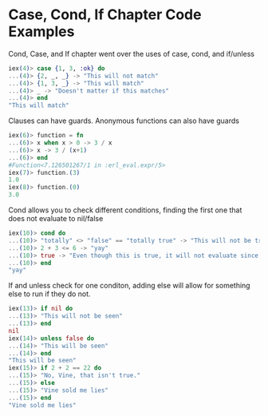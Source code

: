 # Case, Cond, If Chapter Code Examples

Cond, Case, and If chapter went over the uses of case, cond, and if/unless
```elixir
iex(4)> case {1, 3, :ok} do
...(4)> {2, _, _} -> "This will not match"
...(4)> {1, 3, _} -> "This will match"
...(4)> _ -> "Doesn't matter if this matches"
...(4)> end
"This will match"
```
Clauses can have guards. Anonymous functions can also have guards
```elixir
iex(6)> function = fn
...(6)> x when x > 0 -> 3 / x
...(6)> x -> 3 / (x+1)
...(6)> end
#Function<7.126501267/1 in :erl_eval.expr/5>
iex(7)> function.(3)
1.0
iex(8)> function.(0)
3.0
```
Cond allows you to check different conditions, finding the first one that does not evaluate to nil/false
```elixir
iex(10)> cond do
...(10)> "totally" <> "false" == "totally true" -> "This will not be true"
...(10)> 2 + 3 <= 6 -> "yay"
...(10)> true -> "Even though this is true, it will not evaluate since the above is true."
...(10)> end
"yay"
```
If and unless check for one conditon, adding else will allow for something else to run if they do not.
```elixir
iex(13)> if nil do
...(13)> "This will not be seen"
...(13)> end
nil
iex(14)> unless false do
...(14)> "This will be seen"
...(14)> end
"This will be seen"
iex(15)> if 2 + 2 == 22 do
...(15)> "No, Vine, that isn't true."
...(15)> else
...(15)> "Vine sold me lies"
...(15)> end
"Vine sold me lies"
```

